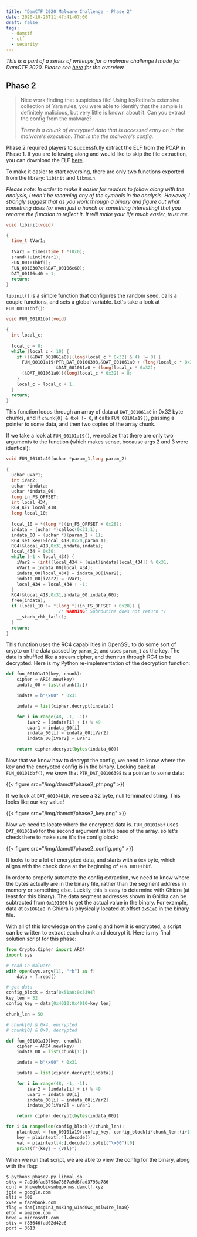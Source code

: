 ```yaml
---
title: "DamCTF 2020 Malware Challenge - Phase 2"
date: 2020-10-26T11:47:41-07:00
draft: false
tags:
  - damctf
  - ctf
  - security
---
```


_This is a part of a series of writeups for a malware challenge I made for DamCTF 2020. Please see [here](/blog/damctf-2020-malware/) for the overview._

## Phase 2

> Nice work finding that suspicious file! Using IcyRetina's extensive collection of Yara rules, you were able to identify that the sample is definitely malicious, but very little is known about it. Can you extract the config from the malware?
> 
> _There is a chunk of encrypted data that is accessed early on in the malware's execution. That is the the malware's config._

Phase 2 required players to successfully extract the ELF from the PCAP in Phase 1. If you are following along and would like to skip the file extraction, you can download the ELF [here](https://gitlab.com/osusec/damctf-2020/-/raw/master/malware/phase2/libmal.so).

To make it easier to start reversing, there are only two functions exported from the library: `libinit` and `libmain`.

_Please note: In order to make it easier for readers to follow along with the analysis, I won't be renaming any of the symbols in the analysis. However, I strongly suggest that as you work through a binary and figure out what something does (or even just a hunch or something interesting) that you rename the function to reflect it. It will make your life much easier, trust me._

```c
void libinit(void)

{
  time_t tVar1;
  
  tVar1 = time((time_t *)0x0);
  srand((uint)tVar1);
  FUN_00101bbf();
  FUN_0010307c(&DAT_00106c60);
  DAT_00106c40 = 1;
  return;
}
```

`libinit()` is a simple function that configures the random seed, calls a couple functions, and sets a global variable. Let's take a look at `FUN_00101bbf()`:

```c
void FUN_00101bbf(void)

{
  int local_c;
  
  local_c = 0;
  while (local_c < 10) {
    if (((&DAT_001061a0)[(long)local_c * 0x32] & 4) != 0) {
      FUN_00101a19(PTR_DAT_00106398,&DAT_001061a0 + (long)local_c * 0x32,
                   &DAT_001061a0 + (long)local_c * 0x32);
      (&DAT_001061a0)[(long)local_c * 0x32] = 8;
    }
    local_c = local_c + 1;
  }
  return;
}
```

This function loops through an array of data at `DAT_001061a0` in 0x32 byte chunks, and if `chunk[0] & 0x4 != 0`, it calls `FUN_00101a19()`, passing a pointer to some data, and then two copies of the array chunk.

If we take a look at `FUN_00101a19()`, we realize that there are only two arguments to the function (which makes sense, because args 2 and 3 were identical):

```c
void FUN_00101a19(uchar *param_1,long param_2)

{
  uchar uVar1;
  int iVar2;
  uchar *indata;
  uchar *indata_00;
  long in_FS_OFFSET;
  int local_434;
  RC4_KEY local_418;
  long local_10;
  
  local_10 = *(long *)(in_FS_OFFSET + 0x28);
  indata = (uchar *)calloc(0x31,1);
  indata_00 = (uchar *)(param_2 + 1);
  RC4_set_key(&local_418,0x20,param_1);
  RC4(&local_418,0x31,indata,indata);
  local_434 = 0x30;
  while (-1 < local_434) {
    iVar2 = (int)(local_434 + (uint)indata[local_434]) % 0x31;
    uVar1 = indata_00[local_434];
    indata_00[local_434] = indata_00[iVar2];
    indata_00[iVar2] = uVar1;
    local_434 = local_434 + -1;
  }
  RC4(&local_418,0x31,indata_00,indata_00);
  free(indata);
  if (local_10 != *(long *)(in_FS_OFFSET + 0x28)) {
                    /* WARNING: Subroutine does not return */
    __stack_chk_fail();
  }
  return;
}
```

This function uses the RC4 capabilities in OpenSSL to do some sort of crypto on the data passed by `param_2`, and uses `param_1` as the key. The data is shuffled like a stream cipher, and then run through RC4 to be decrypted. Here is my Python re-implementation of the decryption function:

```py
def fun_00101a19(key, chunk):
    cipher = ARC4.new(key)
    indata_00 = list(chunk[1:])

    indata = b"\x00" * 0x31

    indata = list(cipher.decrypt(indata))

    for i in range(48, -1, -1):
        iVar2 = (indata[i] + i) % 49
        uVar1 = indata_00[i]
        indata_00[i] = indata_00[iVar2]
        indata_00[iVar2] = uVar1

    return cipher.decrypt(bytes(indata_00))
```

Now that we know how to decrypt the config, we need to know where the key and the encrypted config is in the binary. Looking back at `FUN_00101bbf()`, we know that `PTR_DAT_00106398` is a pointer to some data:

{{< figure src="/img/damctf/phase2_ptr.png" >}}

If we look at `DAT_00104010`, we see a 32 byte, null terminated string. This looks like our key value!

{{< figure src="/img/damctf/phase2_key.png" >}}

Now we need to locate where the encrypted data is. `FUN_00101bbf` uses `DAT_001061a0` for the second argument as the base of the array, so let's check there to make sure it's the config block:

{{< figure src="/img/damctf/phase2_config.png" >}}

It looks to be a lot of encrypted data, and starts with a `0x4` byte, which aligns with the check done at the beginning of `FUN_00101bbf`.

In order to properly automate the config extraction, we need to know where the bytes actually are in the binary file, rather than the segment address in memory or something else. Luckily, this is easy to determine with Ghidra (at least for this binary). The data segment addresses shown in Ghidra can be subtracted from `0x101000` to get the actual value in the binary. For example, data at `0x1061a0` in Ghidra is physically located at offset `0x51a0` in the binary file.

With all of this knowledge on the config and how it is encrypted, a script can be written to extract each chunk and decrypt it. Here is my final solution script for this phase:

<!-- {{< gist captainGeech42 c40415477c7626390777cedefbac67a9 >}} -->

```py
from Crypto.Cipher import ARC4
import sys

# read in malware
with open(sys.argv[1], "rb") as f:
    data = f.read()

# get data
config_block = data[0x51a0:0x5394]
key_len = 32
config_key = data[0x4010:0x4010+key_len]

chunk_len = 50

# chunk[0] & 0x4, encrypted
# chunk[0] & 0x8, decrypted

def fun_00101a19(key, chunk):
    cipher = ARC4.new(key)
    indata_00 = list(chunk[1:])

    indata = b"\x00" * 0x31

    indata = list(cipher.decrypt(indata))

    for i in range(48, -1, -1):
        iVar2 = (indata[i] + i) % 49
        uVar1 = indata_00[i]
        indata_00[i] = indata_00[iVar2]
        indata_00[iVar2] = uVar1

    return cipher.decrypt(bytes(indata_00))

for i in range(len(config_block)//chunk_len):
    plaintext = fun_00101a19(config_key, config_block[i*chunk_len:(i+1)*chunk_len])
    key = plaintext[:4].decode()
    val = plaintext[4:].decode().split("\x00")[0]
    print(f"{key} = {val}")
```

When we run that script, we are able to view the config for the binary, along with the flag:

```
$ python3 phase2.py libmal.so
stky = 7a9d6fad3798a7867a9d6fad3798a786
cont = bhuwehobiwsnbqpxnws.damctf.xyz
jgie = google.com
slti = 300
xvee = facebook.com
flag = dam{1m4g1n3_m4k1ng_w1nd0ws_m4lw4re_lma0}
ehbn = amazon.com
bnwe = microsoft.com
stiv = f83646fad02d42e6
port = 3613
```